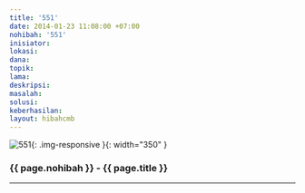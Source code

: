 ```yaml
---
title: '551'
date: 2014-01-23 11:08:00 +07:00
nohibah: '551'
inisiator:
lokasi:
dana:
topik:
lama:
deskripsi:
masalah:
solusi:
keberhasilan:
layout: hibahcmb
---
```


![551](/static/img/hibahcmb/551.png){: .img-responsive }{: width="350" }

### {{ page.nohibah }} - {{ page.title }}

---
